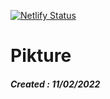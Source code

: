[![Netlify Status](https://api.netlify.com/api/v1/badges/a917aeee-6aa7-4de5-a70a-402e77a240ae/deploy-status)](https://app.netlify.com/sites/pikture/deploys)

# Pikture

##### Created : 11/02/2022
